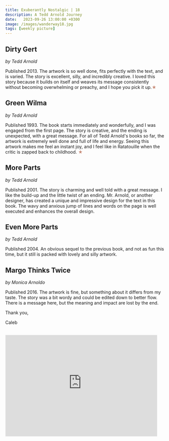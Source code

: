 ```yaml
---
title: Exuberantly Nostalgic | 18
description: A Tedd Arnold Journey
date:   2023-09-26 13:00:00 +0300
image: /images/wanderway18.jpg
tags: [weekly picture]
---
```


## Dirty Gert

*by Tedd Arnold*

Published 2013. The artwork is so well done, fits perfectly with the text, and is varied. The story is excellent, silly, and incredibly creative. I loved this story because it builds on itself and weaves its message consistently without becoming overwhelming or preachy, and I hope you pick it up.<h style="color:#C68975;">★</h>

## Green Wilma

*by Tedd Arnold*

Published 1993. The book starts immediately and wonderfully, and I was engaged from the first page. The story is creative, and the ending is unexpected, with a great message. For all of Tedd Arnold's books so far, the artwork is extremely well done and full of life and energy. Seeing this artwork makes me feel an instant joy, and I feel like in Ratatouille when the critic is zapped back to childhood. <h style="color:#C68975;">★</h>

## More Parts

*by Tedd Arnold*

Published 2001. The story is charming and well told with a great message. I like the build-up and the little twist of an ending. Mr. Arnold, or another designer, has created a unique and impressive design for the text in this book. The wavy and anxious jump of lines and words on the page is well executed and enhances the overall design.

## Even More Parts

*by Tedd Arnold*

Published 2004. An obvious sequel to the previous book, and not as fun this time, but it still is packed with lovely and silly artwork.

## Margo Thinks Twice

*by Monica Arnoldo*

Published 2016. The artwork is fine, but something about it differs from my taste. The story was a bit wordy and could be edited down to better flow. There is a message here, but the meaning and impact are lost by the end.

Thank you,

Caleb <br>
<br>

<iframe src="https://thewanderway.substack.com/embed" width="480" height="320" style="border:1px solid #EEE; background:white;" frameborder="0" scrolling="no"></iframe>